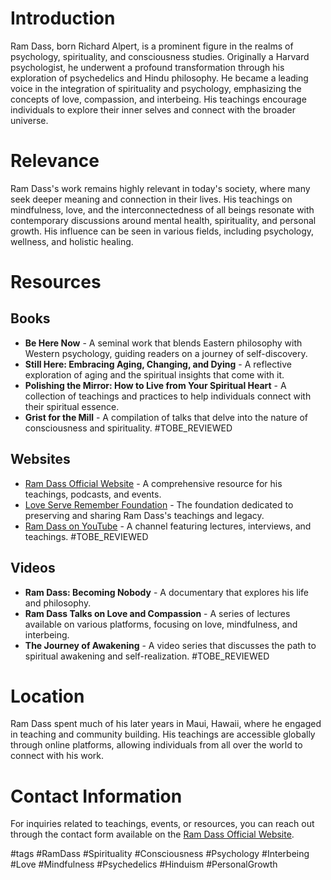 # Introduction
Ram Dass, born Richard Alpert, is a prominent figure in the realms of psychology, spirituality, and consciousness studies. Originally a Harvard psychologist, he underwent a profound transformation through his exploration of psychedelics and Hindu philosophy. He became a leading voice in the integration of spirituality and psychology, emphasizing the concepts of love, compassion, and interbeing. His teachings encourage individuals to explore their inner selves and connect with the broader universe.

# Relevance
Ram Dass's work remains highly relevant in today's society, where many seek deeper meaning and connection in their lives. His teachings on mindfulness, love, and the interconnectedness of all beings resonate with contemporary discussions around mental health, spirituality, and personal growth. His influence can be seen in various fields, including psychology, wellness, and holistic healing.

# Resources

## Books
- **Be Here Now** - A seminal work that blends Eastern philosophy with Western psychology, guiding readers on a journey of self-discovery.
- **Still Here: Embracing Aging, Changing, and Dying** - A reflective exploration of aging and the spiritual insights that come with it.
- **Polishing the Mirror: How to Live from Your Spiritual Heart** - A collection of teachings and practices to help individuals connect with their spiritual essence.
- **Grist for the Mill** - A compilation of talks that delve into the nature of consciousness and spirituality. #TOBE_REVIEWED

## Websites
- [Ram Dass Official Website](https://www.ramdass.org) - A comprehensive resource for his teachings, podcasts, and events.
- [Love Serve Remember Foundation](https://www.loveserveremember.org) - The foundation dedicated to preserving and sharing Ram Dass's teachings and legacy.
- [Ram Dass on YouTube](https://www.youtube.com/user/RamDass) - A channel featuring lectures, interviews, and teachings. #TOBE_REVIEWED

## Videos
- **Ram Dass: Becoming Nobody** - A documentary that explores his life and philosophy.
- **Ram Dass Talks on Love and Compassion** - A series of lectures available on various platforms, focusing on love, mindfulness, and interbeing.
- **The Journey of Awakening** - A video series that discusses the path to spiritual awakening and self-realization. #TOBE_REVIEWED

# Location
Ram Dass spent much of his later years in Maui, Hawaii, where he engaged in teaching and community building. His teachings are accessible globally through online platforms, allowing individuals from all over the world to connect with his work.

# Contact Information
For inquiries related to teachings, events, or resources, you can reach out through the contact form available on the [Ram Dass Official Website](https://www.ramdass.org/contact).

#tags 
#RamDass #Spirituality #Consciousness #Psychology #Interbeing #Love #Mindfulness #Psychedelics #Hinduism #PersonalGrowth
